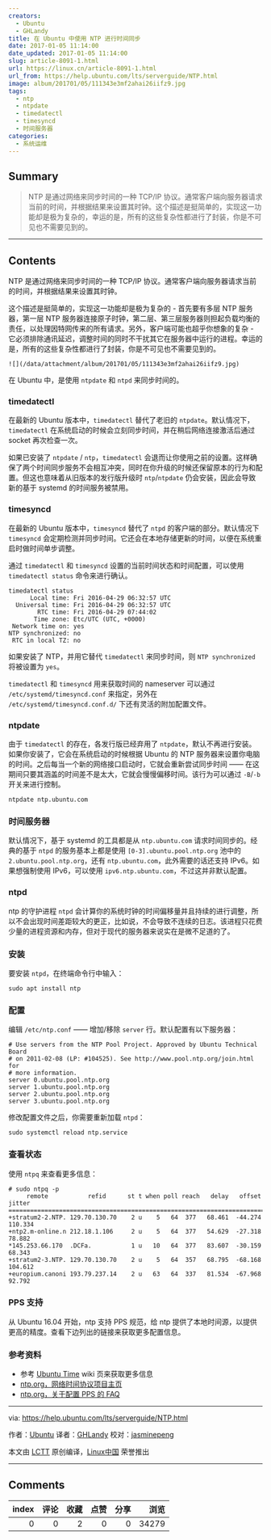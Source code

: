```yaml
---
creators:
  - Ubuntu
  - GHLandy
title: 在 Ubuntu 中使用 NTP 进行时间同步
date: 2017-01-05 11:14:00
date_updated: 2017-01-05 11:14:00
slug: article-8091-1.html
url: https://linux.cn/article-8091-1.html
url_from: https://help.ubuntu.com/lts/serverguide/NTP.html
image: album/201701/05/111343e3mf2ahai26iifz9.jpg
tags:
  - ntp
  - ntpdate
  - timedatectl
  - timesyncd
  - 时间服务器
categories:
  - 系统运维
---
```


## Summary

> NTP 是通过网络来同步时间的一种 TCP/IP 协议。通常客户端向服务器请求当前的时间，并根据结果来设置其时钟。这个描述是挺简单的，实现这一功能却是极为复杂的，幸运的是，所有的这些复杂性都进行了封装，你是不可见也不需要见到的。

***

<!-- more -->

## Contents

NTP 是通过网络来同步时间的一种 TCP/IP 协议。通常客户端向服务器请求当前的时间，并根据结果来设置其时钟。

这个描述是挺简单的，实现这一功能却是极为复杂的 - 首先要有多层 NTP 服务器，第一层 NTP 服务器连接原子时钟，第二层、第三层服务器则担起负载均衡的责任，以处理因特网传来的所有请求。另外，客户端可能也超乎你想象的复杂 - 它必须排除通讯延迟，调整时间的同时不干扰其它在服务器中运行的进程。幸运的是，所有的这些复杂性都进行了封装，你是不可见也不需要见到的。

`![](/data/attachment/album/201701/05/111343e3mf2ahai26iifz9.jpg)`

在 Ubuntu 中，是使用 `ntpdate` 和 `ntpd` 来同步时间的。

### timedatectl

在最新的 Ubuntu 版本中，`timedatectl` 替代了老旧的 `ntpdate`。默认情况下，`timedatectl` 在系统启动的时候会立刻同步时间，并在稍后网络连接激活后通过 socket 再次检查一次。

如果已安装了 `ntpdate` / `ntp`，`timedatectl` 会退而让你使用之前的设置。这样确保了两个时间同步服务不会相互冲突，同时在你升级的时候还保留原本的行为和配置。但这也意味着从旧版本的发行版升级时 `ntp`/`ntpdate` 仍会安装，因此会导致新的基于 systemd 的时间服务被禁用。

### timesyncd

在最新的 Ubuntu 版本中，`timesyncd` 替代了 `ntpd` 的客户端的部分。默认情况下 `timesyncd` 会定期检测并同步时间。它还会在本地存储更新的时间，以便在系统重启时做时间单步调整。

通过 `timedatectl` 和 `timesyncd` 设置的当前时间状态和时间配置，可以使用 `timedatectl status` 命令来进行确认。

```shell
timedatectl status
      Local time: Fri 2016-04-29 06:32:57 UTC
  Universal time: Fri 2016-04-29 06:32:57 UTC
        RTC time: Fri 2016-04-29 07:44:02
       Time zone: Etc/UTC (UTC, +0000)
 Network time on: yes
NTP synchronized: no
 RTC in local TZ: no
```

如果安装了 NTP，并用它替代 `timedatectl` 来同步时间，则 `NTP synchronized` 将被设置为 `yes`。

`timedatectl` 和 `timesyncd` 用来获取时间的 nameserver 可以通过 `/etc/systemd/timesyncd.conf` 来指定，另外在 `/etc/systemd/timesyncd.conf.d/` 下还有灵活的附加配置文件。

### ntpdate

由于 `timedatectl` 的存在，各发行版已经弃用了 `ntpdate`，默认不再进行安装。如果你安装了，它会在系统启动的时候根据 Ubuntu 的 NTP 服务器来设置你电脑的时间。之后每当一个新的网络接口启动时，它就会重新尝试同步时间 —— 在这期间只要其涵盖的时间差不是太大，它就会慢慢偏移时间。该行为可以通过 `-B`/`-b` 开关来进行控制。

```shell
ntpdate ntp.ubuntu.com
```

### 时间服务器

默认情况下，基于 systemd 的工具都是从 `ntp.ubuntu.com` 请求时间同步的。经典的基于 `ntpd` 的服务基本上都是使用 `[0-3].ubuntu.pool.ntp.org` 池中的 `2.ubuntu.pool.ntp.org`，还有 `ntp.ubuntu.com`，此外需要的话还支持 IPv6。如果想强制使用 IPv6，可以使用 `ipv6.ntp.ubuntu.com`，不过这并非默认配置。

### ntpd

ntp 的守护进程 `ntpd` 会计算你的系统时钟的时间偏移量并且持续的进行调整，所以不会出现时间差距较大的更正，比如说，不会导致不连续的日志。该进程只花费少量的进程资源和内存，但对于现代的服务器来说实在是微不足道的了。

### 安装

要安装 `ntpd`，在终端命令行中输入：

```shell
sudo apt install ntp
```

### 配置

编辑 `/etc/ntp.conf` —— 增加/移除 `server` 行。默认配置有以下服务器：

```shell
# Use servers from the NTP Pool Project. Approved by Ubuntu Technical Board
# on 2011-02-08 (LP: #104525). See http://www.pool.ntp.org/join.html for
# more information.
server 0.ubuntu.pool.ntp.org
server 1.ubuntu.pool.ntp.org
server 2.ubuntu.pool.ntp.org
server 3.ubuntu.pool.ntp.org
```

修改配置文件之后，你需要重新加载 `ntpd`：

```shell
sudo systemctl reload ntp.service
```

### 查看状态

使用 `ntpq` 来查看更多信息：

```shell
# sudo ntpq -p
     remote           refid      st t when poll reach   delay   offset  jitter
==============================================================================
+stratum2-2.NTP. 129.70.130.70    2 u    5   64  377   68.461  -44.274 110.334
+ntp2.m-online.n 212.18.1.106     2 u    5   64  377   54.629  -27.318  78.882
*145.253.66.170  .DCFa.           1 u   10   64  377   83.607  -30.159  68.343
+stratum2-3.NTP. 129.70.130.70    2 u    5   64  357   68.795  -68.168 104.612
+europium.canoni 193.79.237.14    2 u   63   64  337   81.534  -67.968  92.792
```

### PPS 支持

从 Ubuntu 16.04 开始，ntp 支持 PPS 规范，给 ntp 提供了本地时间源，以提供更高的精度。查看下边列出的链接来获取更多配置信息。

### 参考资料

* 参考 [Ubuntu Time](https://help.ubuntu.com/community/UbuntuTime) wiki 页来获取更多信息
* [ntp.org，网络时间协议项目主页](http://www.ntp.org/)
* [ntp.org，关于配置 PPS 的 FAQ](http://www.ntp.org/ntpfaq/NTP-s-config-adv.htm#S-CONFIG-ADV-PPS)

---

via: <https://help.ubuntu.com/lts/serverguide/NTP.html>

作者：[Ubuntu](https://help.ubuntu.com/lts/serverguide/NTP.html) 译者：[GHLandy](https://github.com/GHLandy) 校对：[jasminepeng](https://github.com/jasminepeng)

本文由 [LCTT](https://github.com/LCTT/TranslateProject) 原创编译，[Linux中国](https://linux.cn/) 荣誉推出

***

## Comments


|   index |   评论 |   收藏 |   点赞 |   分享 |   浏览 |
|--------:|-------:|-------:|-------:|-------:|-------:|
|       0 |      0 |      2 |      0 |      0 |  34279 |
